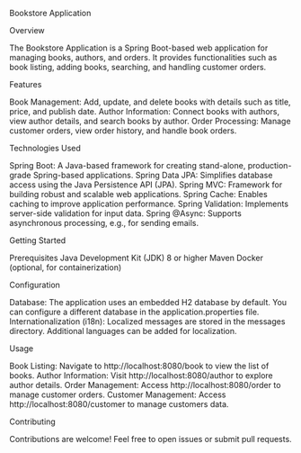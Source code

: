 Bookstore Application

Overview

The Bookstore Application is a Spring Boot-based web application for managing books, authors, and orders. It provides functionalities such as book listing, adding books, searching, and handling customer orders.

Features

Book Management: Add, update, and delete books with details such as title, price, and publish date.
Author Information: Connect books with authors, view author details, and search books by author.
Order Processing: Manage customer orders, view order history, and handle book orders.

Technologies Used

Spring Boot: A Java-based framework for creating stand-alone, production-grade Spring-based applications.
Spring Data JPA: Simplifies database access using the Java Persistence API (JPA).
Spring MVC: Framework for building robust and scalable web applications.
Spring Cache: Enables caching to improve application performance.
Spring Validation: Implements server-side validation for input data.
Spring @Async: Supports asynchronous processing, e.g., for sending emails.

Getting Started

Prerequisites
Java Development Kit (JDK) 8 or higher
Maven
Docker (optional, for containerization)

Configuration

Database: The application uses an embedded H2 database by default. You can configure a different database in the application.properties file.
Internationalization (i18n): Localized messages are stored in the messages directory. Additional languages can be added for localization.

Usage

Book Listing: Navigate to http://localhost:8080/book to view the list of books.
Author Information: Visit http://localhost:8080/author to explore author details.
Order Management: Access http://localhost:8080/order to manage customer orders.
Customer Management: Access http://localhost:8080/customer to manage customers data.

Contributing

Contributions are welcome! Feel free to open issues or submit pull requests.
